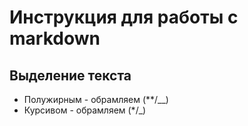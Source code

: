 # Инструкция для работы с markdown

## Выделение текста
* Полужирным - обрамляем (**/__)
* Курсивом - обрамляем (*/_)
